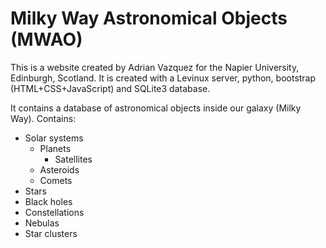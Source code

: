 # Milky Way Astronomical Objects (MWAO)

This is a website created by Adrian Vazquez for the Napier University, Edinburgh, Scotland.
It is created with a Levinux server, python, bootstrap (HTML+CSS+JavaScript) and SQLite3 database.

It contains a database of astronomical objects inside our galaxy (Milky Way). Contains:

- Solar systems
  - Planets
    - Satellites
  - Asteroids
  - Comets
- Stars
- Black holes
- Constellations
- Nebulas
- Star clusters
